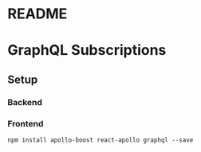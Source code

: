 # README

# GraphQL Subscriptions

## Setup

### Backend

### Frontend

`npm install apollo-boost react-apollo graphql --save`

